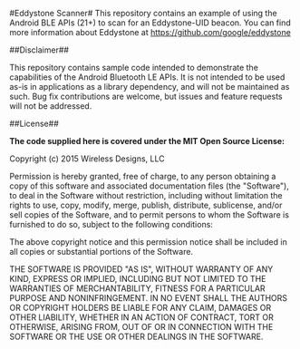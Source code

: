 #Eddystone Scanner#
This repository contains an example of using the Android BLE APIs (21+) to scan for an Eddystone-UID beacon. You can find more information about Eddystone at https://github.com/google/eddystone

##Disclaimer##

This repository contains sample code intended to demonstrate the capabilities of the Android Bluetooth LE APIs. It is not intended to be used as-is in applications as a library dependency, and will not be maintained as such. Bug fix contributions are welcome, but issues and feature requests will not be addressed.

##License##

**The code supplied here is covered under the MIT Open Source License:**

Copyright (c) 2015 Wireless Designs, LLC

Permission is hereby granted, free of charge, to any person obtaining
a copy of this software and associated documentation files (the
"Software"), to deal in the Software without restriction, including
without limitation the rights to use, copy, modify, merge, publish,
distribute, sublicense, and/or sell copies of the Software, and to
permit persons to whom the Software is furnished to do so, subject to
the following conditions:

The above copyright notice and this permission notice shall be
included in all copies or substantial portions of the Software.

THE SOFTWARE IS PROVIDED "AS IS", WITHOUT WARRANTY OF ANY KIND,
EXPRESS OR IMPLIED, INCLUDING BUT NOT LIMITED TO THE WARRANTIES OF
MERCHANTABILITY, FITNESS FOR A PARTICULAR PURPOSE AND
NONINFRINGEMENT. IN NO EVENT SHALL THE AUTHORS OR COPYRIGHT HOLDERS BE
LIABLE FOR ANY CLAIM, DAMAGES OR OTHER LIABILITY, WHETHER IN AN ACTION
OF CONTRACT, TORT OR OTHERWISE, ARISING FROM, OUT OF OR IN CONNECTION
WITH THE SOFTWARE OR THE USE OR OTHER DEALINGS IN THE SOFTWARE.
